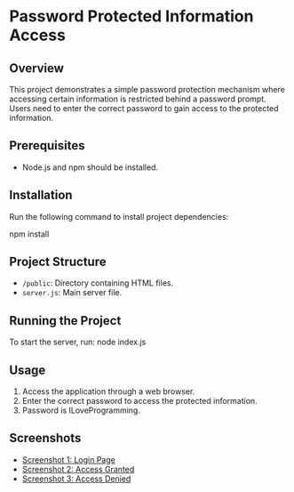 # Password Protected Information Access

## Overview

This project demonstrates a simple password protection mechanism where accessing certain information is restricted behind a password prompt. Users need to enter the correct password to gain access to the protected information.

## Prerequisites

- Node.js and npm should be installed.

## Installation

Run the following command to install project dependencies:

npm install


## Project Structure

- `/public`: Directory containing HTML files.
- `server.js`: Main server file.

## Running the Project

To start the server, run:
node index.js

## Usage

1. Access the application through a web browser.
2. Enter the correct password to access the protected information.
3. Password is ILoveProgramming.

## Screenshots

- [Screenshot 1: Login Page](public/login-page.png)
- [Screenshot 2: Access Granted](public/access-granted.png)
- [Screenshot 3: Access Denied](public/access-denied.png)



